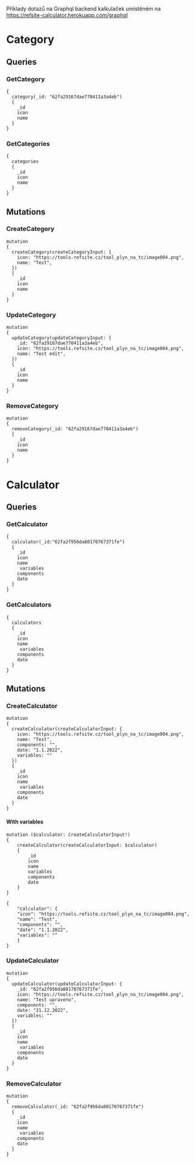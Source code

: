 Příklady dotazů na Graphql backend kalkulaček umístěném na https://refsite-calculator.herokuapp.com/graphql

# Category
## Queries
### GetCategory
    {
      category(_id: "62fa29167dae770411a3a4eb")
      {
        _id
        icon
        name
      }
    }
### GetCategories
    {
      categories
      {
        _id
        icon
        name
      }
    }
## Mutations
### CreateCategory

    mutation 
    {
      createCategory(createCategoryInput: {
        icon: "https://tools.refsite.cz/tool_plyn_na_tc/image004.png",
        name: "Test",
      }) 
      {
        _id
        icon
        name
      }
    }

### UpdateCategory

    mutation 
    {
      updateCategory(updateCategoryInput: {
        _id: "62fa29167dae770411a3a4eb",
        icon: "https://tools.refsite.cz/tool_plyn_na_tc/image004.png",
        name: "Test edit",
      }) 
      {
        _id
        icon
        name
      }
    }

### RemoveCategory

    mutation 
    {
      removeCategory(_id: "62fa29167dae770411a3a4eb") 
      {
        _id
        icon
        name
      }
    }

# Calculator
## Queries
### GetCalculator
    {
      calculator(_id:"62fa2f956da80170767371fe")
      {
        _id
        icon
        name
         variables
        components
        date
      }
    }
### GetCalculators
    {
      calculators
      {
        _id
        icon
        name
         variables
        components
        date
      }
    }
## Mutations
### CreateCalculator

    mutation 
    {
      createCalculator(createCalculatorInput: {
        icon: "https://tools.refsite.cz/tool_plyn_na_tc/image004.png",
        name: "Test",
        components: "",
        date: "1.1.2022",
        variables: ""
      }) 
      {
        _id
        icon
        name
         variables
        components
        date
      }
    }

#### With variables
    mutation ($calculator: CreateCalculatorInput!)
    {
        createCalculator(createCalculatorInput: $calculator) 
        {
            _id
            icon
            name
            variables
            components
            date
        }
    }

    {
    	"calculator": {
        "icon": "https://tools.refsite.cz/tool_plyn_na_tc/image004.png",
        "name": "Test",
        "components": "",
        "date": "1.1.2022",
        "variables": ""
    	}
    }

### UpdateCalculator

    mutation 
    {
      updateCalculator(updateCalculatorInput: {
        _id: "62fa2f956da80170767371fe",
        icon: "https://tools.refsite.cz/tool_plyn_na_tc/image004.png",
        name: "Test upraveno",
        components: "",
        date: "21.12.2022",
        variables: ""
      }) 
      {
        _id
        icon
        name
         variables
        components
        date
      }
    }

### RemoveCalculator

    mutation 
    {
      removeCalculator(_id: "62fa2f956da80170767371fe") 
      {
        _id
        icon
        name
         variables
        components
        date
      }
    }